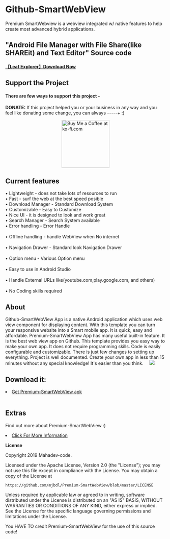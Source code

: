 # Github-SmartWebView
Premium SmartWebview is a webview integrated w/ native features to help create most advanced hybrid applications.

## "Android File Manager with File Share(like SHAREit) and Text Editor" Source code
#### [【Leaf Explorer】Download Now](https://github.com/Shiv-Shambhu/Leaf-Explorer)

## Support the Project

#### There are few ways to support this project -

**DONATE:** If this project helped you or your business in any way and you feel like donating some change, you can always -----+ :)

<a href="http://paypal.me/premium813" target="_blank" title="Buy me a Coffee"><img width="150" style="border:0px;width:150px;display:block;margin:0 auto" src="https://github.com/mjbdl/Premium-SmartWebView/blob/master/app/donate-now-button-n-dim-300x162.jpg" border="0" alt="Buy Me a Coffee at ko-fi.com" /></a>

<h2> Current features </h2>
  &bull; Lightweight - does not take lots of resources to run
  <br>
  &bull; Fast - surf the web at the best speed posible
  <br>
  &bull; Download Manager - Standard Download System
  <br>
  &bull; Customizable - Easy to Customize
  <br>
  &bull; Nice UI - it is designed to look and work great
  <br>
  &bull; Search Manager - Search System available
  <br>
  &bull; Error handling - Error Handle
  <br>
<br>
  &bull; Offline handling - handle WebView when No internet
  <br>
<br>
  &bull; Navigation Drawer - Standard look Navigation Drawer
  <br>
<br>
  &bull; Option menu - Various Option menu
  <br>
<br>
  &bull; Easy to use in Android Studio
  <br>
 <br>
  &bull; Handle External URLs like(youtube.com,play.google.com, and others)
  <br>
<br>
  &bull; No Coding skills required
  <br>

## About
Github-SmartWebView App is a native Android application which uses web view component for displaying content. With this template you can turn your responsive website into a Smart mobile app. It is quick, easy and affordable. Premium-SmartWebView App has many useful built-in feature. It is the best web view app on Github. This template provides you easy way to make your own app. It does not require programming skills. Code is easily configurable and customizable. There is just few changes to setting up everything. Project is well documented. Create your own app in less than 15 minutes without any special knowledge! It's easier than you think.  	&nbsp;	&nbsp;
<img src="https://github.com/mjbdl/Premium-SmartWebView/blob/master/app/src/main/res/mipmap-hdpi/ic_launcher.png"/>
<h2> Download it: </h2>
<li><a href="https://github.com/mjbdl/Github-SmartWebView/blob/master/Premium-SmartWebView-master.apk">Get Premium-SmartWebView apk</a></li>
<br>
<h2> Extras </h2>
<p>Find out more about Premium-SmartWebView :) </p>
<li><a href="https://try-tolearn.blogspot.com/2019/09/premium-smartwebview.html">Click For More Information</a></li>
<p><b>License</b><p>
<p>Copyright 2019 Mahadev-code.</p>
Licensed under the Apache License, Version 2.0 (the "License");
you may not use this file except in compliance with the License.
You may obtain a copy of the License at

    https://github.com/mjbdl/Premium-SmartWebView/blob/master/LICENSE


Unless required by applicable law or agreed to in writing, software
distributed under the License is distributed on an "AS IS" BASIS,
WITHOUT WARRANTIES OR CONDITIONS OF ANY KIND, either express or implied.
See the License for the specific language governing permissions and
limitations under the License.

You HAVE TO credit Premium-SmartWebView for the use of this source code!
  
